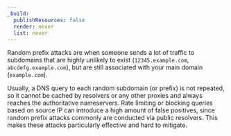 ```yaml
---
_build:
  publishResources: false
  render: never
  list: never
---
```


Random prefix attacks are when someone sends a lot of traffic to subdomains that are highly unlikely to exist (`12345.example.com`, `abcdefg.example.com`), but are still associated with your main domain (`example.com`).

Usually, a DNS query to each random subdomain (or prefix) is not repeated, so it cannot be cached by resolvers or any other proxies and always reaches the authoritative nameservers. Rate limiting or blocking queries based on source IP can introduce a high amount of false positives, since random prefix attacks commonly are conducted via public resolvers. This makes these attacks particularly effective and hard to mitigate.
